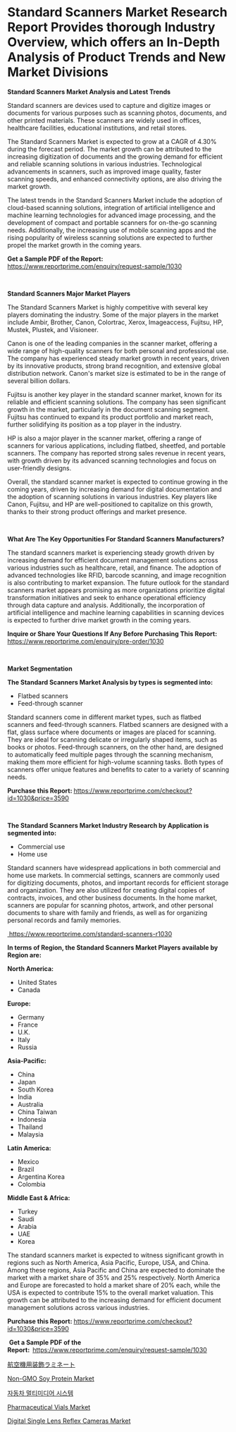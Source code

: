 <p><h1>Standard Scanners Market Research Report Provides thorough Industry Overview, which offers an In-Depth Analysis of Product Trends and New Market Divisions</h1></p><p><strong>Standard Scanners Market Analysis and Latest Trends</strong></p>
<p><p>Standard scanners are devices used to capture and digitize images or documents for various purposes such as scanning photos, documents, and other printed materials. These scanners are widely used in offices, healthcare facilities, educational institutions, and retail stores.</p><p>The Standard Scanners Market is expected to grow at a CAGR of 4.30% during the forecast period. The market growth can be attributed to the increasing digitization of documents and the growing demand for efficient and reliable scanning solutions in various industries. Technological advancements in scanners, such as improved image quality, faster scanning speeds, and enhanced connectivity options, are also driving the market growth.</p><p>The latest trends in the Standard Scanners Market include the adoption of cloud-based scanning solutions, integration of artificial intelligence and machine learning technologies for advanced image processing, and the development of compact and portable scanners for on-the-go scanning needs. Additionally, the increasing use of mobile scanning apps and the rising popularity of wireless scanning solutions are expected to further propel the market growth in the coming years.</p></p>
<p><strong>Get a Sample PDF of the Report:&nbsp;</strong> <a href="https://www.reportprime.com/enquiry/request-sample/1030">https://www.reportprime.com/enquiry/request-sample/1030</a></p>
<p>&nbsp;</p>
<p><strong>Standard Scanners Major Market Players</strong></p>
<p><p>The Standard Scanners Market is highly competitive with several key players dominating the industry. Some of the major players in the market include Ambir, Brother, Canon, Colortrac, Xerox, Imageaccess, Fujitsu, HP, Mustek, Plustek, and Visioneer.</p><p>Canon is one of the leading companies in the scanner market, offering a wide range of high-quality scanners for both personal and professional use. The company has experienced steady market growth in recent years, driven by its innovative products, strong brand recognition, and extensive global distribution network. Canon's market size is estimated to be in the range of several billion dollars.</p><p>Fujitsu is another key player in the standard scanner market, known for its reliable and efficient scanning solutions. The company has seen significant growth in the market, particularly in the document scanning segment. Fujitsu has continued to expand its product portfolio and market reach, further solidifying its position as a top player in the industry.</p><p>HP is also a major player in the scanner market, offering a range of scanners for various applications, including flatbed, sheetfed, and portable scanners. The company has reported strong sales revenue in recent years, with growth driven by its advanced scanning technologies and focus on user-friendly designs.</p><p>Overall, the standard scanner market is expected to continue growing in the coming years, driven by increasing demand for digital documentation and the adoption of scanning solutions in various industries. Key players like Canon, Fujitsu, and HP are well-positioned to capitalize on this growth, thanks to their strong product offerings and market presence.</p></p>
<p>&nbsp;</p>
<p><strong>What Are The Key Opportunities For Standard Scanners Manufacturers?</strong></p>
<p><p>The standard scanners market is experiencing steady growth driven by increasing demand for efficient document management solutions across various industries such as healthcare, retail, and finance. The adoption of advanced technologies like RFID, barcode scanning, and image recognition is also contributing to market expansion. The future outlook for the standard scanners market appears promising as more organizations prioritize digital transformation initiatives and seek to enhance operational efficiency through data capture and analysis. Additionally, the incorporation of artificial intelligence and machine learning capabilities in scanning devices is expected to further drive market growth in the coming years.</p></p>
<p><strong>Inquire or Share Your Questions If Any Before Purchasing This Report:</strong> <a href="https://www.reportprime.com/enquiry/pre-order/1030">https://www.reportprime.com/enquiry/pre-order/1030</a></p>
<p>&nbsp;</p>
<p><strong>Market Segmentation</strong></p>
<p><strong>The Standard Scanners Market Analysis by types is segmented into:</strong></p>
<p><ul><li>Flatbed scanners</li><li>Feed-through scanner</li></ul></p>
<p><p>Standard scanners come in different market types, such as flatbed scanners and feed-through scanners. Flatbed scanners are designed with a flat, glass surface where documents or images are placed for scanning. They are ideal for scanning delicate or irregularly shaped items, such as books or photos. Feed-through scanners, on the other hand, are designed to automatically feed multiple pages through the scanning mechanism, making them more efficient for high-volume scanning tasks. Both types of scanners offer unique features and benefits to cater to a variety of scanning needs.</p></p>
<p><strong>Purchase this Report:&nbsp;</strong><a href="https://www.reportprime.com/checkout?id=1030&price=3590">https://www.reportprime.com/checkout?id=1030&price=3590</a></p>
<p>&nbsp;</p>
<p><strong>The Standard Scanners Market Industry Research by Application is segmented into:</strong></p>
<p><ul><li>Commercial use</li><li>Home use</li></ul></p>
<p><p>Standard scanners have widespread applications in both commercial and home use markets. In commercial settings, scanners are commonly used for digitizing documents, photos, and important records for efficient storage and organization. They are also utilized for creating digital copies of contracts, invoices, and other business documents. In the home market, scanners are popular for scanning photos, artwork, and other personal documents to share with family and friends, as well as for organizing personal records and family memories.</p></p>
<p><a href="https://www.reportprime.com/standard-scanners-r1030">&nbsp;https://www.reportprime.com/standard-scanners-r1030</a></p>
<p><strong>In terms of Region, the Standard Scanners Market Players available by Region are:</strong></p>
<p>
    <p> <strong> North America: </strong>
        <ul>
            <li>United States</li>
            <li>Canada</li>
        </ul>
        </p> 
    <p> <strong> Europe: </strong>
        <ul>
            <li>Germany</li>
            <li>France</li>
            <li>U.K.</li>
            <li>Italy</li>
            <li>Russia</li>
        </ul>
        </p> 
    <p> <strong> Asia-Pacific: </strong>
        <ul>
            <li>China</li>
            <li>Japan</li>
            <li>South Korea</li>
            <li>India</li>
            <li>Australia</li>
            <li>China Taiwan</li>
            <li>Indonesia</li>
            <li>Thailand</li>
            <li>Malaysia</li>
        </ul>
        </p> 
    <p> <strong> Latin America: </strong>
        <ul>
            <li>Mexico</li>
            <li>Brazil</li>
            <li>Argentina Korea</li>
            <li>Colombia</li>
        </ul>
        </p> 
    <p> <strong> Middle East & Africa: </strong>
        <ul>
            <li>Turkey</li>
            <li>Saudi</li>
            <li>Arabia</li>
            <li>UAE</li>
            <li>Korea</li>
        </ul>
    </p>
    </p>
<p><p>The standard scanners market is expected to witness significant growth in regions such as North America, Asia Pacific, Europe, USA, and China. Among these regions, Asia Pacific and China are expected to dominate the market with a market share of 35% and 25% respectively. North America and Europe are forecasted to hold a market share of 20% each, while the USA is expected to contribute 15% to the overall market valuation. This growth can be attributed to the increasing demand for efficient document management solutions across various industries.</p></p>
<p><strong>Purchase this Report: </strong><a href="https://www.reportprime.com/checkout?id=1030&price=3590">https://www.reportprime.com/checkout?id=1030&price=3590</a></p>
<p>&nbsp;<strong>Get a Sample PDF of the Report:&nbsp;&nbsp;</strong><a href="https://www.reportprime.com/enquiry/request-sample/1030">https://www.reportprime.com/enquiry/request-sample/1030</a></p>
<p><strong></strong></p>
<p><p><a href="https://medium.com/@madelynhowe2023/%E8%88%AA%E7%A9%BA%E6%A9%9F%E3%83%87%E3%82%B3%E3%83%A9%E3%83%86%E3%82%A3%E3%83%96%E3%83%A9%E3%83%9F%E3%83%8D%E3%83%BC%E3%83%88%E5%B8%82%E5%A0%B4%E6%A6%82%E8%A6%81-2024%E5%B9%B4%E3%81%8B%E3%82%892031%E5%B9%B4%E3%81%BE%E3%81%A7%E3%81%AE%E4%B8%96%E7%95%8C%E3%81%AE%E5%B8%82%E5%A0%B4%E5%8B%95%E5%90%91%E3%81%A8%E5%B0%86%E6%9D%A5%E3%81%AE%E5%B1%95%E6%9C%9B-a42ea8bc8093">航空機用装飾ラミネート</a></p><p><a href="https://medium.com/@dorisstephens14/non-gmo-soy-protein-market-share-market-analysis-growth-trends-forecasts-for-period-from-e022a6896aab">Non-GMO Soy Protein Market</a></p><p><a href="https://medium.com/@phanminhdat20.1dcn3/%EC%9E%90%EB%8F%99%EC%B0%A8-%EB%A9%80%ED%8B%B0%EB%AF%B8%EB%94%94%EC%96%B4-%EC%8B%9C%EC%8A%A4%ED%85%9C-%EC%8B%9C%EC%9E%A5-%EA%B7%9C%EB%AA%A8-%EC%A0%90%EC%9C%A0%EC%9C%A8-%EB%B0%8F-%ED%8A%B8%EB%A0%8C%EB%93%9C-%EB%B6%84%EC%84%9D-%EB%B3%B4%EA%B3%A0%EC%84%9C-%EC%B5%9C%EC%A2%85-%EC%82%AC%EC%9A%A9%EC%B2%98-%EC%8A%B9%EC%9A%A9%EC%B0%A8-%EC%83%81%EC%9A%A9%EC%B0%A8-%EA%B8%B0%ED%83%80-%EC%9B%90%EC%9E%90%EC%9E%AC%EB%B3%84-%EA%B7%B8%EB%A6%AC%EA%B3%A0-2031%EB%85%84%EA%B9%8C%EC%A7%80%EC%9D%98-%EC%98%88%EC%83%81%EA%B9%8C%EC%A7%80-efbfbf7c5fd0">자동차 멀티미디어 시스템</a></p><p><a href="https://issuu.com/reportprime-2/docs/pharmaceutical-vials-market-size-2030.pptx">Pharmaceutical Vials Market</a></p><p><a href="https://www.linkedin.com/pulse/digital-single-lens-reflex-cameras-market-size-growth-industry-inadf">Digital Single Lens Reflex Cameras Market</a></p></p>